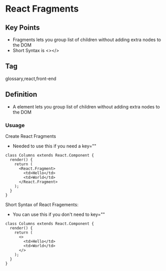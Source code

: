 # React Fragments

## Key Points
- Fragments lets you group list of children without adding extra nodes to the DOM
- Short Syntax is <></>

## Tag
glossary,react,front-end

## Definition
- A element lets you group list of children without adding extra nodes to the DOM

### Usuage

Create React Fragments
- Needed to use this if you need a key=""

```
class Columns extends React.Component {
  render() {
    return (
      <React.Fragment>
        <td>Hello</td>
        <td>World</td>
      </React.Fragment>
    );
  }
}
```

Short Syntax of React Fragements: 
- You can use this if you don't need to key=""

```
class Columns extends React.Component {
  render() {
    return (
      <>
        <td>Hello</td>
        <td>World</td>
      </>
    );
  }
}
```
